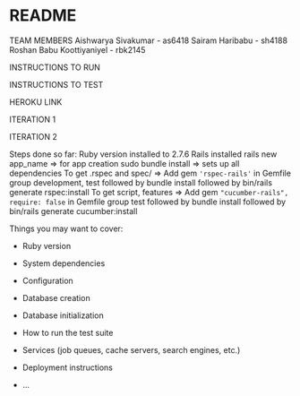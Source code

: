 # README

TEAM MEMBERS 
Aishwarya Sivakumar - as6418 
Sairam Haribabu - sh4188 
Roshan Babu Koottiyaniyel - rbk2145

INSTRUCTIONS TO RUN

INSTRUCTIONS TO TEST

HEROKU LINK

ITERATION 1

ITERATION 2

Steps done so far:
Ruby version installed to 2.7.6
Rails installed
rails new app_name => for app creation
sudo bundle install => sets up all dependencies
To get .rspec and spec/ => Add gem `'rspec-rails'` in Gemfile group development, test followed by bundle install followed by bin/rails generate rspec:install
To get script, features => Add gem `"cucumber-rails", require: false` in Gemfile group test followed by bundle install followed by bin/rails generate cucumber:install

Things you may want to cover:

* Ruby version

* System dependencies

* Configuration

* Database creation

* Database initialization

* How to run the test suite

* Services (job queues, cache servers, search engines, etc.)

* Deployment instructions

* ...
